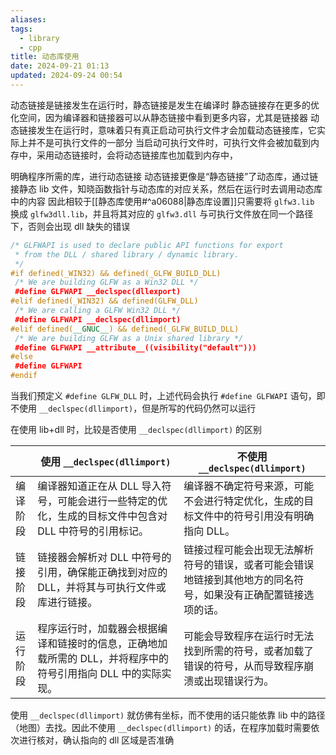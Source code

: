 ```yaml
---
aliases: 
tags:
  - library
  - cpp
title: 动态库使用
date: 2024-09-21 01:13
updated: 2024-09-24 00:54
---
```

动态链接是链接发生在运行时，静态链接是发生在编译时
静态链接存在更多的优化空间，因为编译器和链接器可以从静态链接中看到更多内容，尤其是链接器
动态链接发生在运行时，意味着只有真正启动可执行文件才会加载动态链接库，它实际上并不是可执行文件的一部分
当启动可执行文件时，可执行文件会被加载到内存中，采用动态链接时，会将动态链接库也加载到内存中，

明确程序所需的库，进行动态链接
动态链接更像是“静态链接”了动态库，通过链接静态 lib 文件，知晓函数指针与动态库的对应关系，然后在运行时去调用动态库中的内容
因此相较于[[静态库使用#^a06088|静态库设置]]只需要将 `glfw3.lib` 换成 `glfw3dll.lib`，并且将其对应的 `glfw3.dll` 与可执行文件放在同一个路径下，否则会出现 dll 缺失的错误

```cpp
/* GLFWAPI is used to declare public API functions for export
 * from the DLL / shared library / dynamic library.
 */
#if defined(_WIN32) && defined(_GLFW_BUILD_DLL)
 /* We are building GLFW as a Win32 DLL */
 #define GLFWAPI __declspec(dllexport)
#elif defined(_WIN32) && defined(GLFW_DLL)
 /* We are calling a GLFW Win32 DLL */
 #define GLFWAPI __declspec(dllimport)
#elif defined(__GNUC__) && defined(_GLFW_BUILD_DLL)
 /* We are building GLFW as a Unix shared library */
 #define GLFWAPI __attribute__((visibility("default")))
#else
 #define GLFWAPI
#endif
```

当我们预定义 `#define GLFW_DLL` 时，上述代码会执行 `#define GLFWAPI` 语句，即不使用 `__declspec(dllimport)`，但是所写的代码仍然可以运行

在使用 lib+dll 时，比较是否使用 `__declspec(dllimport)` 的区别

|      | 使用 `__declspec(dllimport)`                                  | 不使用 `__declspec(dllimport)`                             |
| ---- | ----------------------------------------------------------- | ------------------------------------------------------- |
| 编译阶段 | 编译器知道正在从 DLL 导入符号，可能会进行一些特定的优化，生成的目标文件中包含对 DLL 中符号的引用标记。    | 编译器不确定符号来源，可能不会进行特定优化，生成的目标文件中的符号引用没有明确指向 DLL。          |
| 链接阶段 | 链接器会解析对 DLL 中符号的引用，确保能正确找到对应的 DLL，并将其与可执行文件或库进行链接。          | 链接过程可能会出现无法解析符号的错误，或者可能会错误地链接到其他地方的同名符号，如果没有正确配置链接选项的话。 |
| 运行阶段 | 程序运行时，加载器会根据编译和链接时的信息，正确地加载所需的 DLL，并将程序中的符号引用指向 DLL 中的实际实现。 | 可能会导致程序在运行时无法找到所需的符号，或者加载了错误的符号，从而导致程序崩溃或出现错误行为。        |
使用 `__declspec(dllimport)` 就仿佛有坐标，而不使用的话只能依靠 lib 中的路径（地图）去找。因此不使用 `__declspec(dllimport)` 的话，在程序加载时需要依次进行核对，确认指向的 dll 区域是否准确